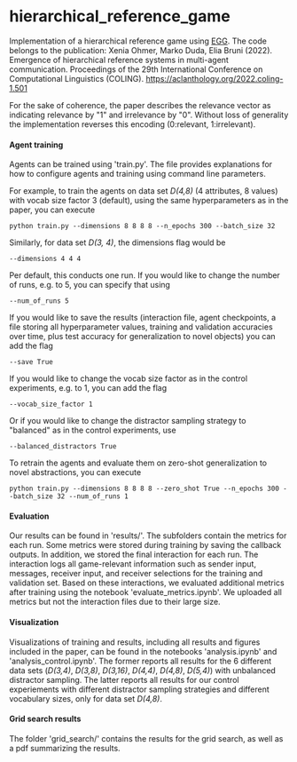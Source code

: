 # hierarchical_reference_game


Implementation of a hierarchical reference game using [EGG](https://github.com/facebookresearch/EGG/). The code belongs to the publication: 
Xenia Ohmer, Marko Duda, Elia Bruni (2022). Emergence of hierarchical reference systems in multi-agent communication. Proceedings of the 29th International Conference on Computational Linguistics (COLING). https://aclanthology.org/2022.coling-1.501

For the sake of coherence, the paper describes the relevance vector as indicating relevance by "1" and irrelevance by "0". Without loss of generality the implementation reverses this encoding (0:relevant, 1:irrelevant).


#### Agent training 

Agents can be trained using 'train.py'. The file provides explanations for how to configure agents and training using command line parameters. 

For example, to train the agents on data set *D(4,8)* (4 attributes, 8 values) with vocab size factor 3 (default), using the same hyperparameters as in the paper, you can execute

    python train.py --dimensions 8 8 8 8 --n_epochs 300 --batch_size 32
    
Similarly, for data set *D(3, 4)*, the dimensions flag would be 

    --dimensions 4 4 4

Per default, this conducts one run. If you would like to change the number of runs, e.g. to 5, you can specify that using 

    --num_of_runs 5
    
If you would like to save the results (interaction file, agent checkpoints, a file storing all hyperparameter values, training and validation accuracies over time, plus test accuracy for generalization to novel objects) you can add the flag

    --save True 
    
If you would like to change the vocab size factor as in the control experiments, e.g. to 1, you can add the flag 

    --vocab_size_factor 1
    
Or if you would like to change the distractor sampling strategy to "balanced" as in the control experiments, use

    --balanced_distractors True
    
    
To retrain the agents and evaluate them on zero-shot generalization to novel abstractions, you can execute

    python train.py --dimensions 8 8 8 8 --zero_shot True --n_epochs 300 --batch_size 32 --num_of_runs 1

  

#### Evaluation

Our results can be found in 'results/'. The subfolders contain the metrics for each run. Some metrics were stored during training by saving the callback outputs. In addition, we stored the final interaction for each run. The interaction logs all game-relevant information such as sender input, messages, receiver input, and receiver selections for the training and validation set. Based on these interactions, we evaluated additional metrics after training using the notebook 'evaluate_metrics.ipynb'. We uploaded all metrics but not the interaction files due to their large size.

#### Visualization

Visualizations of training and results, including all results and figures included in the paper, can be found in the notebooks 'analysis.ipynb' and 'analysis_control.ipynb'. The former reports all results for the 6 different data sets (*D(3,4)*, *D(3,8)*, *D(3,16)*, *D(4,4)*, *D(4,8)*, *D(5,4)*) with unbalanced distractor sampling. The latter reports all results for our control experiements with different distractor sampling strategies and different vocabulary sizes, only for data set *D(4,8)*. 

#### Grid search results 

The folder 'grid_search/' contains the results for the grid search, as well as a pdf summarizing the results. 


